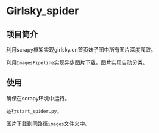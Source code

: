 # Girlsky_spider

## 项目简介

利用scrapy框架实现girlsky.cn首页妹子图中所有图片深度爬取。

利用`ImagesPipeline`实现异步图片下载，图片实现自动分类。

## 使用

确保在scrapy环境中运行。

运行`start_spider.py`。

图片下载到同路径`images`文件夹中。
